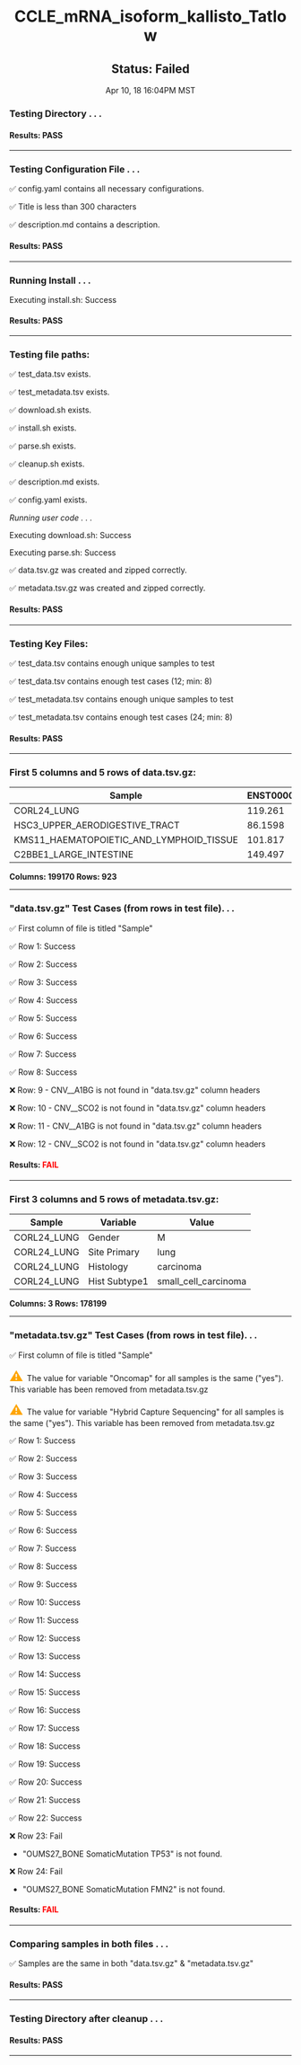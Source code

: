 <h1><center>CCLE_mRNA_isoform_kallisto_Tatlow</center></h1>
<h2><center> Status: Failed </center></h2>
<center>Apr 10, 18 16:04PM MST</center>


### Testing Directory . . .

#### Results: PASS
---
### Testing Configuration File . . .

&#9989;	config.yaml contains all necessary configurations.

&#9989;	Title is less than 300 characters

&#9989;	description.md contains a description.

#### Results: PASS
---
### Running Install . . .

Executing install.sh: Success

#### Results: PASS
---

### Testing file paths:

&#9989;	test_data.tsv exists.

&#9989;	test_metadata.tsv exists.

&#9989;	download.sh exists.

&#9989;	install.sh exists.

&#9989;	parse.sh exists.

&#9989;	cleanup.sh exists.

&#9989;	description.md exists.

&#9989;	config.yaml exists.

*Running user code . . .*

Executing download.sh: Success

Executing parse.sh: Success

&#9989;	data.tsv.gz was created and zipped correctly.

&#9989;	metadata.tsv.gz was created and zipped correctly.

#### Results: PASS
---
### Testing Key Files:

&#9989;	test_data.tsv contains enough unique samples to test

&#9989;	test_data.tsv contains enough test cases (12; min: 8)

&#9989;	test_metadata.tsv contains enough unique samples to test

&#9989;	test_metadata.tsv contains enough test cases (24; min: 8)

#### Results: PASS
---

### First 5 columns and 5 rows of data.tsv.gz:

|	Sample	|	ENST00000000233.9	|	ENST00000000412.7	|	ENST00000000442.10	|	ENST00000001008.5	|
|	---	|	---	|	---	|	---	|	---	|
|	CORL24_LUNG	|	119.261	|	53.0379	|	6.99391	|	77.702	|
|	HSC3_UPPER_AERODIGESTIVE_TRACT	|	86.1598	|	106.027	|	13.0669	|	67.9185	|
|	KMS11_HAEMATOPOIETIC_AND_LYMPHOID_TISSUE	|	101.817	|	79.8547	|	5.65856	|	116.169	|
|	C2BBE1_LARGE_INTESTINE	|	149.497	|	155.488	|	9.85457	|	110.965	|

**Columns: 199170 Rows: 923**

---
### "data.tsv.gz" Test Cases (from rows in test file). . .

&#9989;	First column of file is titled "Sample"

&#9989;	Row 1: Success

&#9989;	Row 2: Success

&#9989;	Row 3: Success

&#9989;	Row 4: Success

&#9989;	Row 5: Success

&#9989;	Row 6: Success

&#9989;	Row 7: Success

&#9989;	Row 8: Success

&#10060;	Row: 9 - CNV__A1BG is not found in "data.tsv.gz" column headers

&#10060;	Row: 10 - CNV__SCO2 is not found in "data.tsv.gz" column headers

&#10060;	Row: 11 - CNV__A1BG is not found in "data.tsv.gz" column headers

&#10060;	Row: 12 - CNV__SCO2 is not found in "data.tsv.gz" column headers

#### Results: **<font color="red">FAIL</font>**
---
### First 3 columns and 5 rows of metadata.tsv.gz:

|	Sample	|	Variable	|	Value	|
|	---	|	---	|	---	|
|	CORL24_LUNG	|	Gender	|	M	|
|	CORL24_LUNG	|	Site Primary	|	lung	|
|	CORL24_LUNG	|	Histology	|	carcinoma	|
|	CORL24_LUNG	|	Hist Subtype1	|	small_cell_carcinoma	|

**Columns: 3 Rows: 178199**

---
### "metadata.tsv.gz" Test Cases (from rows in test file). . .

&#9989;	First column of file is titled "Sample"

<p><font color="orange" size="+2">&#9888;	</font>The value for variable "Oncomap" for all samples is the same ("yes"). This variable has been removed from metadata.tsv.gz</p>

<p><font color="orange" size="+2">&#9888;	</font>The value for variable "Hybrid Capture Sequencing" for all samples is the same ("yes"). This variable has been removed from metadata.tsv.gz</p>

&#9989;	Row 1: Success

&#9989;	Row 2: Success

&#9989;	Row 3: Success

&#9989;	Row 4: Success

&#9989;	Row 5: Success

&#9989;	Row 6: Success

&#9989;	Row 7: Success

&#9989;	Row 8: Success

&#9989;	Row 9: Success

&#9989;	Row 10: Success

&#9989;	Row 11: Success

&#9989;	Row 12: Success

&#9989;	Row 13: Success

&#9989;	Row 14: Success

&#9989;	Row 15: Success

&#9989;	Row 16: Success

&#9989;	Row 17: Success

&#9989;	Row 18: Success

&#9989;	Row 19: Success

&#9989;	Row 20: Success

&#9989;	Row 21: Success

&#9989;	Row 22: Success

&#10060;	Row 23: Fail
- "OUMS27_BONE	SomaticMutation	TP53" is not found.

&#10060;	Row 24: Fail
- "OUMS27_BONE	SomaticMutation	FMN2" is not found.

#### Results: **<font color="red">FAIL</font>**
---
### Comparing samples in both files . . .

&#9989;	Samples are the same in both "data.tsv.gz" & "metadata.tsv.gz"

#### Results: PASS

---
### Testing Directory after cleanup . . .

#### Results: PASS
---
